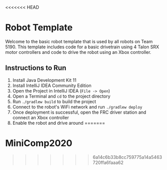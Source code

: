 <<<<<<< HEAD
# Robot Template

Welcome to the basic robot template that is used by all robots on Team 5190. This template includes code for a basic drivetrain using 4 Talon SRX motor controllers and code to drive the robot using an Xbox controller.

## Instructions to Run

1. Install Java Development Kit 11
1. Install IntelliJ IDEA Community Edition
1. Open the Project in IntelliJ IDEA (`File -> Open`)
1. Open a Terminal and `cd` to the project directory
1. Run `./gradlew build` to build the project
1. Connect to the robot's WiFi network and run `./gradlew deploy`
1. Once deployment is successful, open the FRC driver station and connect an Xbox controller
1. Enable the robot and drive around
=======
# MiniComp2020
>>>>>>> 6a14c6b33b8cc759775a14a5463720ffa6faaa62
